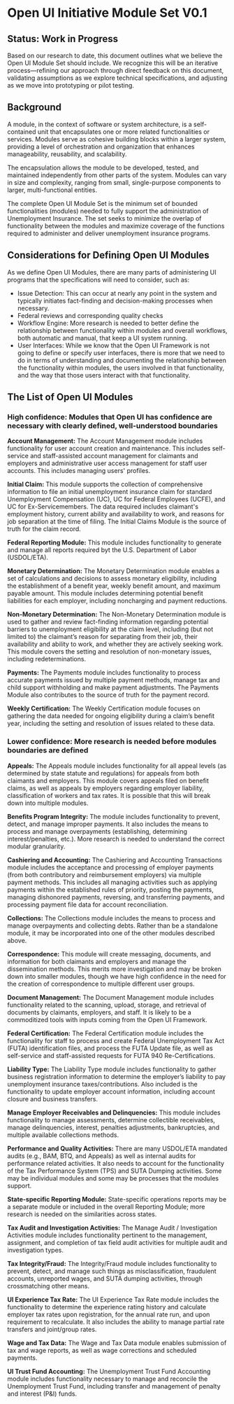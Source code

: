 # Open UI Initiative Module Set V0.1

## Status: Work in Progress 

Based on our research to date, this document outlines what we believe the Open UI Module Set should include. We recognize this will be an iterative process—refining our approach through direct feedback on this document, validating assumptions as we explore technical specifications, and adjusting as we move into prototyping or pilot testing.

## Background 

A module, in the context of software or system architecture, is a self-contained unit that encapsulates one or more related functionalities or services. Modules serve as cohesive building blocks within a larger system, providing a level of orchestration and organization that enhances manageability, reusability, and scalability. 

The encapsulation allows the module to be developed, tested, and maintained independently from other parts of the system. Modules can vary in size and complexity, ranging from small, single-purpose components to larger, multi-functional entities. 

The complete Open UI Module Set is the minimum set of bounded functionalities (modules) needed to fully support the administration of Unemployment Insurance. The set seeks to minimize the overlap of functionality between the modules and maximize coverage of the functions required to administer and deliver unemployment insurance programs. 

## Considerations for Defining Open UI Modules 

As we define Open UI Modules, there are many parts of administering UI programs that the specifications will need to consider, such as: 
* Issue Detection: This can occur at nearly any point in the system and typically initiates fact-finding and decision-making processes when necessary.
* Federal reviews and corresponding quality checks 
* Workflow Engine: More research is needed to better define the relationship between functionality within modules and overall workflows, both automatic and manual, that keep a UI system running.  
* User Interfaces: While we know that the Open UI Framework is not going to define or specify user interfaces, there is more that we need to do in terms of understanding and documenting the relationship between the functionality within modules, the users involved in that functionality, and the way that those users interact with that functionality. 

## The List of Open UI Modules 

### High confidence: Modules that Open UI has confidence are necessary with clearly defined, well-understood boundaries

**Account Management:** The Account Management module includes functionality for user account creation and maintenance. This includes self-service and staff-assisted account management for claimants and employers and administrative user access management for staff user accounts. This includes managing users' profiles. 

**Initial Claim:** This module supports the collection of comprehensive information to file an initial unemployment insurance claim for standard Unemployment Compensation (UC), UC for Federal Employees (UCFE), and UC for Ex-Servicemembers. The data required includes claimant's employment history, current ability and availability to work, and reasons for job separation at the time of filing. The Initial Claims Module is the source of truth for the claim record.  

**Federal Reporting Module:** This module includes functionality to generate and manage all reports required byt the U.S. Department of Labor (USDOL/ETA). 

**Monetary Determination:** The Monetary Determination module enables a set of calculations and decisions to assess monetary eligibility, including the establishment of a benefit year, weekly benefit amount, and maximum payable amount. This module includes determining potential benefit liabilities for each employer, including noncharging and payment reductions.  

**Non-Monetary Determination:** The Non-Monetary Determination module is used to gather and review fact-finding information regarding potential barriers to unemployment eligibility at the claim level, including (but not limited to) the claimant’s reason for separating from their job, their availability and ability to work, and whether they are actively seeking work. This module covers the setting and resolution of non-monetary issues, including redeterminations. 

**Payments:** The Payments module includes functionality to process accurate payments issued by multiple payment methods, manage tax and child support withholding and make payment adjustments. The Payments Module also contributes to the source of truth for the payment record.  

**Weekly Certification:** The Weekly Certification module focuses on gathering the data needed for ongoing eligibility during a claim’s benefit year, including the setting and resolution of issues related to these data. 

### Lower confidence: More research is needed before modules boundaries are defined 

**Appeals:** The Appeals module includes functionality for all appeal levels (as determined by state statute and regulations) for appeals from both claimants and employers. This module covers appeals filed on benefit claims, as well as appeals by employers regarding employer liability, classification of workers and tax rates. It is possible that this will break down into multiple modules. 

**Benefits Program Integrity:** The module includes functionality to prevent, detect, and manage improper payments. It also includes the means to process and manage overpayments (establishing, determining interest/penalties, etc.). More research is needed to understand the correct modular granularity. 

**Cashiering and Accounting:** The Cashiering and Accounting Transactions module includes the acceptance and processing of employer payments (from both contributory and reimbursement employers) via multiple payment methods. This includes all managing activities such as applying payments within the established rules of priority, posting the payments, managing dishonored payments, reversing, and transferring payments, and processing payment file data for account reconciliation. 

**Collections:** The Collections module includes the means to process and manage overpayments and collecting debts. Rather than be a standalone module, it may be incorporated into one of the other modules described above. 

**Correspondence:** This module will create messaging, documents, and information for both claimants and employers and manage the dissemination methods. This merits more investigation and may be broken down into smaller modules, though we have high confidence in the need for the creation of correspondence to multiple different user groups. 

**Document Management:** The Document Management module includes functionality related to the scanning, upload, storage, and retrieval of documents by claimants, employers, and staff. It is likely to be a commoditized tools with inputs coming from the Open UI Framework. 

**Federal Certification:** The Federal Certification module includes the functionality for staff to process and create Federal Unemployment Tax Act (FUTA) identification files, and process the FUTA Update file, as well as self-service and staff-assisted requests for FUTA 940 Re-Certifications. 

**Liability Type:** The Liability Type module includes functionality to gather business registration information to determine the employer’s liability to pay unemployment insurance taxes/contributions. Also included is the functionality to update employer account information, including account closure and business transfers. 

**Manage Employer Receivables and Delinquencies:** This module includes functionality to manage assessments, determine collectible receivables, manage delinquencies, interest, penalties adjustments, bankruptcies, and multiple available collections methods. 

**Performance and Quality Activities:** There are many USDOL/ETA mandated audits (e.g., BAM, BTQ, and Appeals)  as well as internal audits for performance related activities. It also needs to account for the functionality of the Tax Performance System (TPS) and SUTA Dumping activities. Some may be individual modules and some may be processes that the modules support.  

**State-specific Reporting Module:** State-specific operations reports may be a separate module or included in the overall Reporting Module; more research is needed on the similarities across states. 

**Tax Audit and Investigation Activities:** The Manage Audit / Investigation Activities module includes functionality pertinent to the management, assignment, and completion of tax field audit activities for multiple audit and investigation types. 

**Tax Integrity/Fraud:** The Integrity/Fraud module includes functionality to prevent, detect, and manage such things as misclassification, fraudulent accounts, unreported wages, and SUTA dumping activities, through crossmatching other means. 

**UI Experience Tax Rate:** The UI Experience Tax Rate module includes the functionality to determine the experience rating history and calculate employer tax rates upon registration, for the annual rate run, and upon requirement to recalculate. It also includes the ability to manage partial rate transfers and joint/group rates. 

**Wage and Tax Data:** The Wage and Tax Data module enables submission of tax and wage reports, as well as wage corrections and scheduled payments.  

**UI Trust Fund Accounting:** The Unemployment Trust Fund Accounting module includes functionality necessary to manage and reconcile the Unemployment Trust Fund, including transfer and management of penalty and interest (P&I) funds. 
